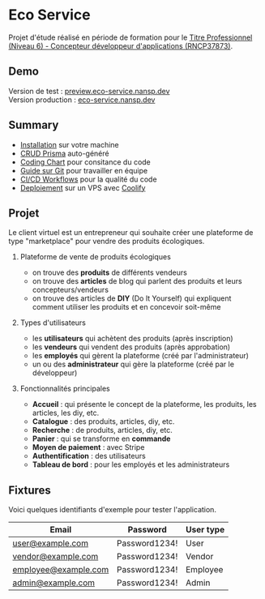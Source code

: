# Eco Service

Projet d'étude réalisé en période de formation pour le [Titre Professionnel (Niveau 6) - Concepteur développeur d'applications (RNCP37873)](https://www.francecompetences.fr/recherche/rncp/37873/).

## Demo

Version de test : [preview.eco-service.nansp.dev](https://preview.eco-service.nansp.dev) \
Version production : [eco-service.nansp.dev](https://eco-service.nansp.dev)

## Summary

- [Installation](./docs/installation.md) sur votre machine
- [CRUD Prisma](./docs/crud-prisma.md) auto-généré
- [Coding Chart](./docs/coding-chart.md) pour consitance du code
- [Guide sur Git](./docs/coding-chart.md) pour travailler en équipe
- [CI/CD Workflows](./docs/ci-cd-workflows.md) pour la qualité du code
- [Deploiement](./docs/deployment.md) sur un VPS avec [Coolify](https://coolify.io/)

## Projet

Le client virtuel est un entrepreneur qui souhaite créer une plateforme de type "marketplace" pour vendre des produits écologiques.

1. Plateforme de vente de produits écologiques

    - on trouve des **produits** de différents vendeurs
    - on trouve des **articles** de blog qui parlent des produits et leurs concepteurs/vendeurs
    - on trouve des articles de **DIY** (Do It Yourself) qui expliquent comment utiliser les produits et en concevoir soit-même

2. Types d'utilisateurs

    - les **utilisateurs** qui achètent des produits (après inscription)
    - les **vendeurs** qui vendent des produits (après approbation)
    - les **employés** qui gèrent la plateforme (créé par l'administrateur)
    - un ou des **administrateur** qui gère la plateforme (créé par le développeur)

3. Fonctionnalités principales

    - **Accueil** : qui présente le concept de la plateforme, les produits, les articles, les diy, etc.
    - **Catalogue** : des produits, articles, diy, etc.
    - **Recherche** : de produits, articles, diy, etc.
    - **Panier** : qui se transforme en **commande**
    - **Moyen de paiement** : avec Stripe
    - **Authentification** : des utilisateurs
    - **Tableau de bord** : pour les employés et les administrateurs

## Fixtures

Voici quelques identifiants d'exemple pour tester l'application.

| Email                | Password      | User type |
| -------------------- | ------------- | --------- |
| user@example.com     | Password1234! | User      |
| vendor@example.com   | Password1234! | Vendor    |
| employee@example.com | Password1234! | Employee  |
| admin@example.com    | Password1234! | Admin     |
